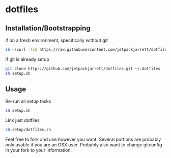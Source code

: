 # dotfiles

## Installation/Bootstrapping


If on a fresh environment, specifically without git
```bash
sh <(curl -fsS https://raw.githubusercontent.com/jetpackjarrett/dotfiles/master/bootstrap.sh)
```

If git is already setup
```bash
git clone https://github.com/jetpackjarrett/dotfiles.git ~/.dotfiles
sh setup.sh
```

## Usage

Re-run all setup tasks
```bash
sh setup.sh
```

Link just dotfiles
```bash
sh setup/dotfiles.sh
```


Feel free to fork and use however you want. Several portions are probably only usable if you are an OSX user. Probably also want to change gitconfig in your fork to your information.
